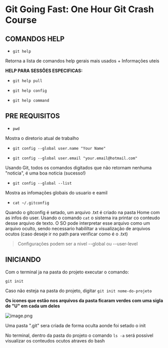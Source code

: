 # **Git Going Fast: One Hour Git Crash Course**

## **COMANDOS HELP**

- `git help`

Retorna a lista de comandos help gerais mais usados + Informações uteis

**HELP PARA SESSÕES ESPECIFICAS:**

- `git help pull`

- `git help config`

- `git help command`

## **PRE REQUISITOS**

- `pwd`

Mostra o diretorio atual de trabalho

- `git config --global user.name "Your Name"`

- `git config --global user.email "your.email@hotmail.com"`

Usando Git, todos os comandos digitados que não retornam nenhuma "noticia", é uma boa noticia (sucesso!)

- `git config --global --list`

Mostra as infomações globais do usuario e eamil

- `cat ~/.gitconfig`

Quando o gitconfig é setado, um arquivo .txt é criado na pasta Home com as infos do user. Usando o comando `cat` o sistema ira printar co conteudo desse arquivo de texto. O SO pode interpretar esse arquivo como um arquivo oculto, sendo necessario habililtar a visualização de arquivos ocutos (caso deseje ir no path para verificar como é o .txt)

> Configurações podem ser a nivel --global ou --user-level

## **INICIANDO**

Com o terminal ja na pasta do projeto executar o comando:

    git init 

Caso não esteja na pasta do projeto, digitar `git init nome-do-projeto`

**Os icones que estão nos arquivos da pasta ficaram verdes com uma sigla de "U" em cada um deles**

![image.png](attachment:image.png)

Uma pasta ".git" sera criada de forma oculta aonde foi setado o init

No terminal, dentro da pasta do projeto o comando `ls -a` será possivel visualizar os conteudos ocutos atraves do bash